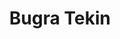 ---
layout: page
title: Bugra Tekin
img: assets/img/organizers/bugra_tekin.jpeg
redirect: https://btekin.github.io/
importance: 3
category: work
---